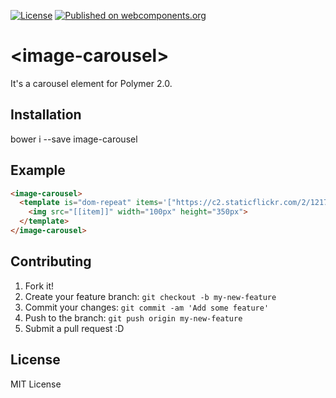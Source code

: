 
[![License](http://img.shields.io/badge/license-MIT-green.svg?style=flat)](https://github.com/a1626/image-carousel/blob/master/LICENSE)
[![Published on webcomponents.org](https://img.shields.io/badge/webcomponents.org-published-blue.svg)](https://www.webcomponents.org/element/a1626/image-carousel)



# \<image-carousel\>

It's a carousel element for Polymer 2.0.

## Installation

  bower i --save image-carousel


## Example


```html
<image-carousel>
  <template is="dom-repeat" items='["https://c2.staticflickr.com/2/1217/4607963354_e1a8fea210_z.jpg", "https://cs1.livemaster.ru/storage/e6/45/00b119c13ed9f8b4dc6363a60d--materialy-dlya-tvorchestva-nabor-dlya-vyshivki-biserom-belyj-ti.jpg", "https://tse4.mm.bing.net/th?id=ORT.TH_470633631&pid=1.12&eid=G.470633631"]' slot="images">
    <img src="[[item]]" width="100px" height="350px">
  </template>
</image-carousel>
```


## Contributing

1. Fork it!
2. Create your feature branch: `git checkout -b my-new-feature`
3. Commit your changes: `git commit -am 'Add some feature'`
4. Push to the branch: `git push origin my-new-feature`
5. Submit a pull request :D


## License

MIT License
